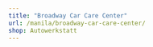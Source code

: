 ```yaml
---
title: "Broadway Car Care Center"
url: /manila/broadway-car-care-center/
shop: Autowerkstatt
---
```

